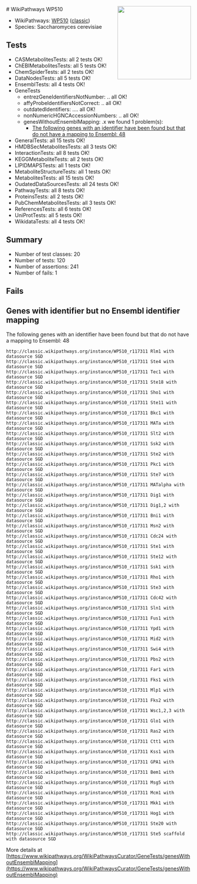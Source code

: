 <img style="float: right; width: 200px" src="https://upload.wikimedia.org/wikipedia/commons/thumb/8/83/Wplogo_with_text_500.png/640px-Wplogo_with_text_500.png" />
# WikiPathways WP510

* WikiPathways: [WP510](https://wikipathways.org/pathways/WP510) ([classic](https://classic.wikipathways.org/instance/WP510))
* Species: Saccharomyces cerevisiae
## Tests
* CASMetabolitesTests: all 2 tests OK!
* ChEBIMetabolitesTests: all 5 tests OK!
* ChemSpiderTests: all 2 tests OK!
* DataNodesTests: all 5 tests OK!
* EnsemblTests: all 4 tests OK!
* GeneTests
    * entrezGeneIdentifiersNotNumber: .. all OK!
    * affyProbeIdentifiersNotCorrect: .. all OK!
    * outdatedIdentifiers: .... all OK!
    * nonNumericHGNCAccessionNumbers: .. all OK!
    * genesWithoutEnsemblMapping: .x we found 1 problem(s):
        * [The following genes with an identifier have been found but that do not have a mapping to Ensembl: 48](#c4e54372)
* GeneralTests: all 15 tests OK!
* HMDBSecMetabolitesTests: all 3 tests OK!
* InteractionTests: all 8 tests OK!
* KEGGMetaboliteTests: all 2 tests OK!
* LIPIDMAPSTests: all 1 tests OK!
* MetaboliteStructureTests: all 1 tests OK!
* MetabolitesTests: all 15 tests OK!
* OudatedDataSourcesTests: all 24 tests OK!
* PathwayTests: all 8 tests OK!
* ProteinsTests: all 2 tests OK!
* PubChemMetabolitesTests: all 3 tests OK!
* ReferencesTests: all 6 tests OK!
* UniProtTests: all 5 tests OK!
* WikidataTests: all 4 tests OK!


## Summary

* Number of test classes: 20
* Number of tests: 120
* Number of assertions: 241
* Number of fails: 1

## Fails

<a name="c4e54372" />

## Genes with identifier but no Ensembl identifier mapping

The following genes with an identifier have been found but that do not have a mapping to Ensembl: 48
```
http://classic.wikipathways.org/instance/WP510_r117311 Rlm1 with datasource SGD
http://classic.wikipathways.org/instance/WP510_r117311 Ste4 with datasource SGD
http://classic.wikipathways.org/instance/WP510_r117311 Tec1 with datasource SGD
http://classic.wikipathways.org/instance/WP510_r117311 Ste18 with datasource SGD
http://classic.wikipathways.org/instance/WP510_r117311 Sho1 with datasource SGD
http://classic.wikipathways.org/instance/WP510_r117311 Ste11 with datasource SGD
http://classic.wikipathways.org/instance/WP510_r117311 Bkc1 with datasource SGD
http://classic.wikipathways.org/instance/WP510_r117311 MATa with datasource SGD
http://classic.wikipathways.org/instance/WP510_r117311 Slt2 with datasource SGD
http://classic.wikipathways.org/instance/WP510_r117311 Ssk2 with datasource SGD
http://classic.wikipathways.org/instance/WP510_r117311 Ste2 with datasource SGD
http://classic.wikipathways.org/instance/WP510_r117311 Pkc1 with datasource SGD
http://classic.wikipathways.org/instance/WP510_r117311 Ste7 with datasource SGD
http://classic.wikipathways.org/instance/WP510_r117311 MATalpha with datasource SGD
http://classic.wikipathways.org/instance/WP510_r117311 Dig1 with datasource SGD
http://classic.wikipathways.org/instance/WP510_r117311 Dig1,2 with datasource SGD
http://classic.wikipathways.org/instance/WP510_r117311 Bni1 with datasource SGD
http://classic.wikipathways.org/instance/WP510_r117311 Msn2 with datasource SGD
http://classic.wikipathways.org/instance/WP510_r117311 Cdc24 with datasource SGD
http://classic.wikipathways.org/instance/WP510_r117311 Ste1 with datasource SGD
http://classic.wikipathways.org/instance/WP510_r117311 Ste12 with datasource SGD
http://classic.wikipathways.org/instance/WP510_r117311 Ssk1 with datasource SGD
http://classic.wikipathways.org/instance/WP510_r117311 Rho1 with datasource SGD
http://classic.wikipathways.org/instance/WP510_r117311 Ste3 with datasource SGD
http://classic.wikipathways.org/instance/WP510_r117311 Cdc42 with datasource SGD
http://classic.wikipathways.org/instance/WP510_r117311 Sln1 with datasource SGD
http://classic.wikipathways.org/instance/WP510_r117311 Fus1 with datasource SGD
http://classic.wikipathways.org/instance/WP510_r117311 Ypd1 with datasource SGD
http://classic.wikipathways.org/instance/WP510_r117311 Mid2 with datasource SGD
http://classic.wikipathways.org/instance/WP510_r117311 Swi4 with datasource SGD
http://classic.wikipathways.org/instance/WP510_r117311 Pbs2 with datasource SGD
http://classic.wikipathways.org/instance/WP510_r117311 Far1 with datasource SGD
http://classic.wikipathways.org/instance/WP510_r117311 Fks1 with datasource SGD
http://classic.wikipathways.org/instance/WP510_r117311 Mlp1 with datasource SGD
http://classic.wikipathways.org/instance/WP510_r117311 Fks2 with datasource SGD
http://classic.wikipathways.org/instance/WP510_r117311 Wsc1,2,3 with datasource SGD
http://classic.wikipathways.org/instance/WP510_r117311 Glo1 with datasource SGD
http://classic.wikipathways.org/instance/WP510_r117311 Ras2 with datasource SGD
http://classic.wikipathways.org/instance/WP510_r117311 Ctt1 with datasource SGD
http://classic.wikipathways.org/instance/WP510_r117311 Kss1 with datasource SGD
http://classic.wikipathways.org/instance/WP510_r117311 GPA1 with datasource SGD
http://classic.wikipathways.org/instance/WP510_r117311 Bem1 with datasource SGD
http://classic.wikipathways.org/instance/WP510_r117311 Msg5 with datasource SGD
http://classic.wikipathways.org/instance/WP510_r117311 Mcm1 with datasource SGD
http://classic.wikipathways.org/instance/WP510_r117311 Mkk1 with datasource SGD
http://classic.wikipathways.org/instance/WP510_r117311 Hog1 with datasource SGD
http://classic.wikipathways.org/instance/WP510_r117311 Ste20 with datasource SGD
http://classic.wikipathways.org/instance/WP510_r117311 Ste5 scaffold with datasource SGD
```

More details at [https://www.wikipathways.org/WikiPathwaysCurator/GeneTests/genesWithoutEnsemblMapping](https://www.wikipathways.org/WikiPathwaysCurator/GeneTests/genesWithoutEnsemblMapping)

